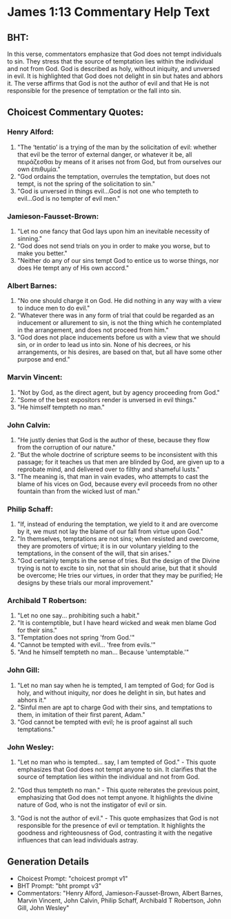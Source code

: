 # James 1:13 Commentary Help Text

## BHT:
In this verse, commentators emphasize that God does not tempt individuals to sin. They stress that the source of temptation lies within the individual and not from God. God is described as holy, without iniquity, and unversed in evil. It is highlighted that God does not delight in sin but hates and abhors it. The verse affirms that God is not the author of evil and that He is not responsible for the presence of temptation or the fall into sin.

## Choicest Commentary Quotes:
### Henry Alford:
1. "The ‘tentatio’ is a trying of the man by the solicitation of evil: whether that evil be the terror of external danger, or whatever it be, all πειράζεσθαι by means of it arises not from God, but from ourselves our own ἐπιθυμία."
2. "God ordains the temptation, overrules the temptation, but does not tempt, is not the spring of the solicitation to sin."
3. "God is unversed in things evil...God is not one who tempteth to evil...God is no tempter of evil men."

### Jamieson-Fausset-Brown:
1. "Let no one fancy that God lays upon him an inevitable necessity of sinning."
2. "God does not send trials on you in order to make you worse, but to make you better."
3. "Neither do any of our sins tempt God to entice us to worse things, nor does He tempt any of His own accord."

### Albert Barnes:
1. "No one should charge it on God. He did nothing in any way with a view to induce men to do evil."
2. "Whatever there was in any form of trial that could be regarded as an inducement or allurement to sin, is not the thing which he contemplated in the arrangement, and does not proceed from him."
3. "God does not place inducements before us with a view that we should sin, or in order to lead us into sin. None of his decrees, or his arrangements, or his desires, are based on that, but all have some other purpose and end."

### Marvin Vincent:
1. "Not by God, as the direct agent, but by agency proceeding from God."
2. "Some of the best expositors render is unversed in evil things."
3. "He himself tempteth no man."

### John Calvin:
1. "He justly denies that God is the author of these, because they flow from the corruption of our nature."
2. "But the whole doctrine of scripture seems to be inconsistent with this passage; for it teaches us that men are blinded by God, are given up to a reprobate mind, and delivered over to filthy and shameful lusts."
3. "The meaning is, that man in vain evades, who attempts to cast the blame of his vices on God, because every evil proceeds from no other fountain than from the wicked lust of man."

### Philip Schaff:
1. "If, instead of enduring the temptation, we yield to it and are overcome by it, we must not lay the blame of our fall from virtue upon God."
2. "In themselves, temptations are not sins; when resisted and overcome, they are promoters of virtue; it is in our voluntary yielding to the temptations, in the consent of the will, that sin arises."
3. "God certainly tempts in the sense of tries. But the design of the Divine trying is not to excite to sin, not that sin should arise, but that it should be overcome; He tries our virtues, in order that they may be purified; He designs by these trials our moral improvement."

### Archibald T Robertson:
1. "Let no one say... prohibiting such a habit." 
2. "It is contemptible, but I have heard wicked and weak men blame God for their sins." 
3. "Temptation does not spring 'from God.'" 
4. "Cannot be tempted with evil... 'free from evils.'" 
5. "And he himself tempteth no man... Because 'untemptable.'"

### John Gill:
1. "Let no man say when he is tempted, I am tempted of God; for God is holy, and without iniquity, nor does he delight in sin, but hates and abhors it." 
2. "Sinful men are apt to charge God with their sins, and temptations to them, in imitation of their first parent, Adam." 
3. "God cannot be tempted with evil; he is proof against all such temptations."

### John Wesley:
1. "Let no man who is tempted... say, I am tempted of God." - This quote emphasizes that God does not tempt anyone to sin. It clarifies that the source of temptation lies within the individual and not from God.

2. "God thus tempteth no man." - This quote reiterates the previous point, emphasizing that God does not tempt anyone. It highlights the divine nature of God, who is not the instigator of evil or sin.

3. "God is not the author of evil." - This quote emphasizes that God is not responsible for the presence of evil or temptation. It highlights the goodness and righteousness of God, contrasting it with the negative influences that can lead individuals astray.


## Generation Details
- Choicest Prompt: "choicest prompt v1"
- BHT Prompt: "bht prompt v3"
- Commentators: "Henry Alford, Jamieson-Fausset-Brown, Albert Barnes, Marvin Vincent, John Calvin, Philip Schaff, Archibald T Robertson, John Gill, John Wesley"
